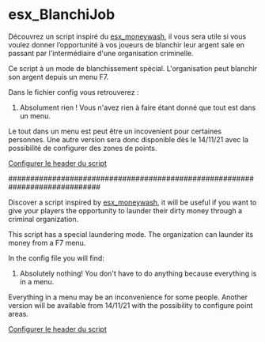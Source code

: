 # esx_BlanchiJob

Découvrez un script inspiré du <a href="https://github.com/iTzCrutchie/esx_moneywash">esx_moneywash</a>, il vous sera utile si vous voulez donner l’opportunité à vos joueurs de blanchir leur argent sale en passant par l'intermédiaire d'une organisation criminelle.

Ce script à un mode de blanchissement spécial. L'organisation peut blanchir son argent depuis un menu F7.

Dans le fichier config vous retrouverez :
1. Absolument rien ! Vous n'avez rien à faire étant donné que tout est dans un menu.

Le tout dans un menu est peut être un incovenient pour certaines personnes. Une autre version sera donc disponible dès le 14/11/21 avec la possibilité de configurer des zones de points.

<a href="https://github.com/">Configurer le header du script</a>

#############################################################################


Discover a script inspired by <a href="https://github.com/iTzCrutchie/esx_moneywash">esx_moneywash</a>, it will be useful if you want to give your players the opportunity to launder their dirty money through a criminal organization.

This script has a special laundering mode. The organization can launder its money from a F7 menu.

In the config file you will find:
1. Absolutely nothing! You don't have to do anything because everything is in a menu.

Everything in a menu may be an inconvenience for some people. Another version will be available from 14/11/21 with the possibility to configure point areas.

<a href="https://github.com/">Configurer le header du script</a>